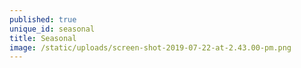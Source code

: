 ```yaml
---
published: true
unique_id: seasonal
title: Seasonal
image: /static/uploads/screen-shot-2019-07-22-at-2.43.00-pm.png
---
```


